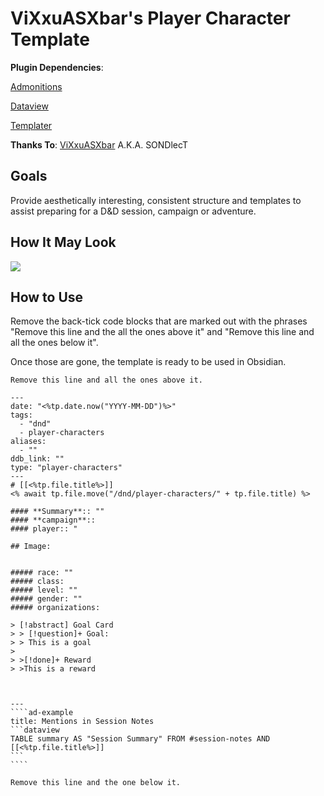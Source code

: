# ViXxuASXbar's Player Character Template

**Plugin Dependencies**: 

[Admonitions](https://github.com/valentine195/obsidian-admonition)

[Dataview](https://github.com/blacksmithgu/obsidian-dataview)

[Templater](https://github.com/SilentVoid13/Templater)

**Thanks To**: [ViXxuASXbar](https://github.com/SONDLecT/obsidian-dm-templates) A.K.A. SONDlecT


## Goals
Provide aesthetically interesting, consistent structure and templates to assist preparing for a D&D session, campaign or adventure.


## How It May Look

![](../Z_Images/SONDLecT_Character.png)


## How to Use
Remove the back-tick code blocks that are marked out with the phrases "Remove this line and the all the ones above it" and "Remove this line and all the ones below it". 

Once those are gone, the template is ready to be used in Obsidian. 


``````
Remove this line and all the ones above it.

---
date: "<%tp.date.now("YYYY-MM-DD")%>"
tags:
  - "dnd"
  - player-characters
aliases:
  - ""
ddb_link: ""
type: "player-characters"
---
# [[<%tp.file.title%>]]
<% await tp.file.move("/dnd/player-characters/" + tp.file.title) %>

#### **Summary**:: ""
#### **campaign**::
#### player:: "

## Image:


##### race: ""
##### class:
##### level: ""
##### gender: ""
##### organizations:

> [!abstract] Goal Card
> > [!question]+ Goal:
> > This is a goal
> 
> >[!done]+ Reward
> >This is a reward
  
 

---
````ad-example
title: Mentions in Session Notes
```dataview
TABLE summary AS "Session Summary" FROM #session-notes AND [[<%tp.file.title%>]]
```
````

Remove this line and the one below it.
``````
